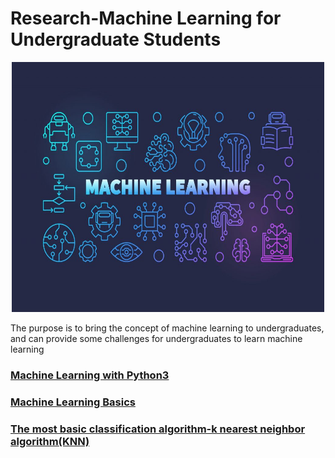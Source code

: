 # Research-Machine Learning for Undergraduate Students

<div align=center><img width="500" height="400" src="https://github.com/ChuleHou/Research_ML_UG/blob/master/iMages/machinelearning.jpg"/></div>

The purpose is to bring the concept of machine learning to undergraduates, and can provide some challenges for undergraduates to learn machine learning

### [Machine Learning with Python3](https://github.com/ChuleHou/Research_ML_UG/tree/master/Machine_Learning_with_Python3)
### [Machine Learning Basics](https://github.com/ChuleHou/Research_ML_UG/tree/master/Data_in_Machine_Learning)
### [The most basic classification algorithm-k nearest neighbor algorithm(KNN)](https://github.com/ChuleHou/Research_ML_UG/blob/master/KNN_in_scikit_learn/kNN_in_scikit-learn.md)
